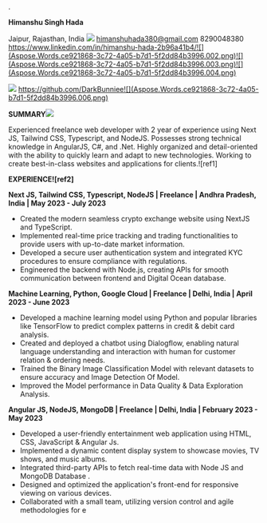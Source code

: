 .

**Himanshu Singh Hada**

Jaipur, Rajasthan, India ![](Aspose.Words.ce921868-3c72-4a05-b7d1-5f2dd84b3996.001.png) himanshuhada380@gmail.com 8290048380 https://www.linkedin.com/in/himanshu-hada-2b96a41b4/![](Aspose.Words.ce921868-3c72-4a05-b7d1-5f2dd84b3996.002.png)![](Aspose.Words.ce921868-3c72-4a05-b7d1-5f2dd84b3996.003.png)![](Aspose.Words.ce921868-3c72-4a05-b7d1-5f2dd84b3996.004.png)

![](Aspose.Words.ce921868-3c72-4a05-b7d1-5f2dd84b3996.005.png) https://github.com/DarkBunniee![](Aspose.Words.ce921868-3c72-4a05-b7d1-5f2dd84b3996.006.png)

**SUMMARY![](Aspose.Words.ce921868-3c72-4a05-b7d1-5f2dd84b3996.007.png)**

Experienced freelance web developer with 2 year of experience using Next JS, Tailwind CSS, Typescript, and NodeJS. Possesses strong technical knowledge in AngularJS, C#, and .Net. Highly organized and detail-oriented with the ability to quickly learn and adapt to new technologies. Working to create best-in-class websites and applications for clients.![ref1]

**EXPERIENCE![ref2]**

**Next JS, Tailwind CSS, Typescript, NodeJS | Freelance | Andhra Pradesh, India | May 2023 - July 2023**

- Created the modern seamless crypto exchange website using NextJS and TypeScript. 
- Implemented real-time price tracking and trading functionalities to provide users with up-to-date market information. 
- Developed a secure user authentication system and integrated KYC procedures to ensure compliance with regulations. 
- Engineered the backend with Node.js, creating APIs for smooth communication between frontend and Digital Ocean database.

**Machine Learning, Python, Google Cloud | Freelance | Delhi, India | April 2023 - June 2023**

- Developed a machine learning model using Python and popular libraries like TensorFlow to predict complex patterns in credit & debit card analysis. 
- Created and deployed a chatbot using Dialogflow, enabling natural language understanding and interaction with human for customer relation & ordering needs. 
- Trained the Binary Image Classification Model with relevant datasets to ensure accuracy and Image Detection Of Model. 
- Improved the Model performance in Data Quality & Data Exploration Analysis.

**Angular JS, NodeJS, MongoDB | Freelance | Delhi, India | February 2023 - May 2023**

- Developed a user-friendly entertainment web application using HTML, CSS, JavaScript & Angular Js. 
- Implemented a dynamic content display system to showcase movies, TV shows, and music albums. 
- Integrated third-party APIs to fetch real-time data with Node JS and MongoDB Database . 
- Designed and optimized the application's front-end for responsive viewing on various devices. 
- Collaborated with a small team, utilizing version control and agile methodologies for e
